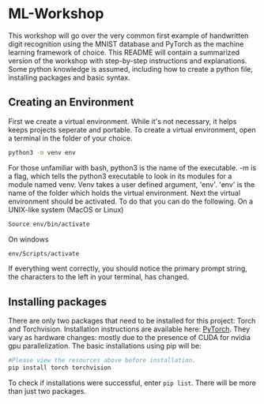 # ML-Workshop
This workshop will go over the very common first example of handwritten digit recognition using the MNIST database and PyTorch as the machine learning framework of choice. 
This README will contain a summarized version of the workshop with step-by-step instructions and explanations. Some python knowledge is assumed, including how to create a python file, installing packages and basic syntax. 

## Creating an Environment
First we create a virtual environment. While it's not necessary, it helps keeps projects seperate and portable. To create a virtual environment, open a terminal in the folder of your choice. 
```bash
python3 -m venv env
```
For those unfamiliar with bash, python3 is the name of the executable. -m is a flag, which tells the python3 executable to look in its modules for a module named venv. Venv takes a user defined argument, 'env'. 'env' is the name of the folder which holds the virtual environment. Next the virtual environment should be activated. To do that you can do the following. 
On a UNIX-like system (MacOS or Linux)
```bash
Source env/bin/activate
```
On windows
```bash
env/Scripts/activate
```
If everything went correctly, you should notice the primary prompt string, the characters to the left in your terminal, has changed. 

## Installing packages
There are only two packages that need to be installed for this project: Torch and Torchvision. Installation instructions are available here: [PyTorch](https://pytorch.org/get-started/locally/). They vary as hardware changes: mostly due to the presence of CUDA for nvidia gpu parallelization. The basic installations using pip will be:
```bash
#Please view the resources above before installation. 
pip install torch torchvision
```
To check if installations were successful, enter `pip list`. There will be more than just two packages. 


